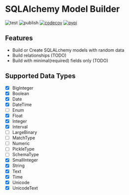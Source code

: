 # SQLAlchemy Model Builder
![test](https://github.com/aminalaee/sqlalchemy-model-builder/actions/workflows/test.yml/badge.svg) ![publish](https://github.com/aminalaee/sqlalchemy-model-builder/actions/workflows/publish.yml/badge.svg) [![codecov](https://codecov.io/gh/aminalaee/sqlalchemy-model-builder/branch/main/graph/badge.svg?token=QOLK6R9M52)](https://codecov.io/gh/aminalaee/sqlalchemy-model-builder) 
[![pypi](https://img.shields.io/pypi/v/sqlalchemy-model-builder?color=%2334D058&label=pypi)](https://pypi.org/project/sqlalchemy-model-builder/)

## Features
- Build or Create SQLALchemy models with random data
- Build relationships (TODO)
- Build with minimal(required) fields only (TODO)

## Supported Data Types
- [x] BigInteger
- [x] Boolean
- [x] Date
- [x] DateTime
- [ ] Enum
- [x] Float
- [x] Integer
- [x] Interval
- [ ] LargeBinary
- [ ] MatchType
- [ ] Numeric
- [ ] PickleType
- [ ] SchemaType
- [x] SmallInteger
- [x] String
- [x] Text
- [x] Time
- [x] Unicode
- [x] UnicodeText
